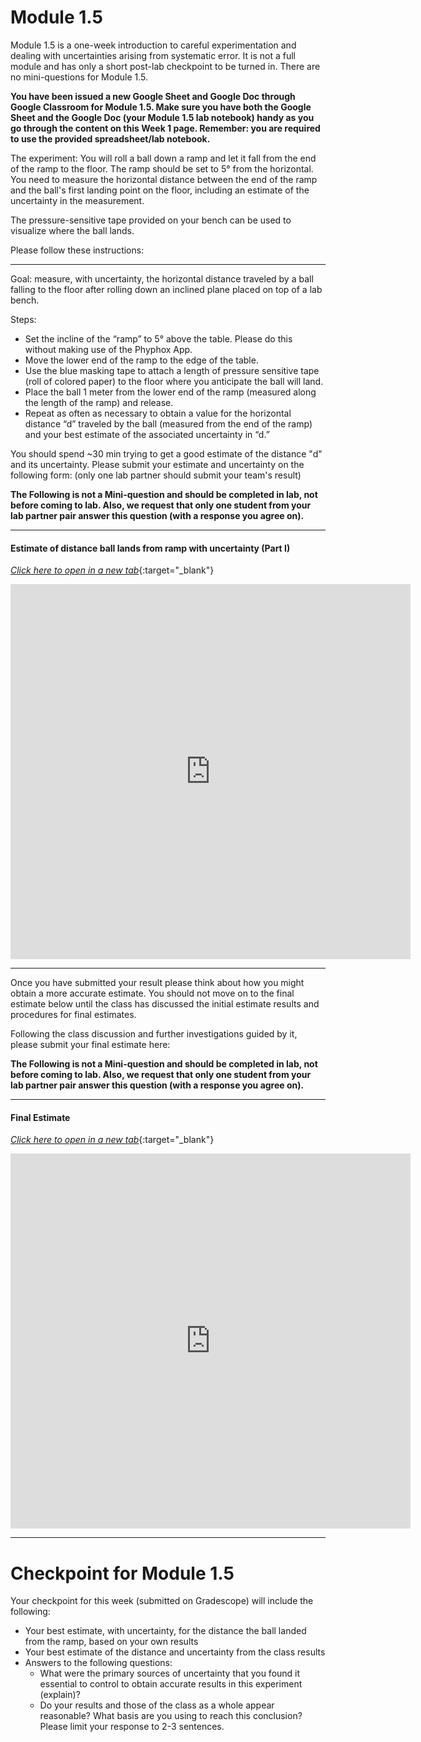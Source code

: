 # Module 1.5

Module 1.5 is a one-week introduction to careful experimentation and dealing with uncertainties arising from systematic error.  It is not a full module and has only a short post-lab checkpoint to be turned in. There are no mini-questions for Module 1.5.

**You have been issued a new Google Sheet and Google Doc through Google Classroom for Module 1.5. Make sure you have both the Google Sheet and the Google Doc (your Module 1.5 lab notebook) handy as you go through the content on this Week 1 page. Remember: you are required to use the provided spreadsheet/lab notebook.**

The experiment: You will roll a ball down a ramp and let it fall from the end of the ramp to the floor. The ramp should be set to 5° from the horizontal. You need to measure the horizontal distance between the end of the ramp and the ball's first landing point on the floor, including an estimate of the uncertainty in the measurement.

The pressure-sensitive tape provided on your bench can be used to visualize where the ball lands. 

Please follow these instructions:

-------------------------------------------------------------

Goal: measure, with uncertainty, the horizontal distance traveled by a ball falling to the floor after rolling down an inclined plane placed on top of a lab bench.

Steps:
+ Set the incline of the “ramp” to 5° above the table. Please do this without making use of the Phyphox App.
+ Move the lower end of the ramp to the edge of the table.
+ Use the blue masking tape to attach a length of pressure sensitive tape (roll of colored paper) to the floor where you anticipate the ball will land.
+ Place the ball 1 meter from the lower end of the ramp (measured along the length of the ramp) and release.
+ Repeat as often as necessary to obtain a value for the horizontal distance “d” traveled by the ball (measured from the end of the ramp) and your best estimate of the associated uncertainty in “d.”


You should spend ~30 min trying to get a good estimate of the distance "d" and its uncertainty. Please submit your estimate and uncertainty on the following form: (only one lab partner should submit your team's result)

**The Following is not a Mini-question and should be completed in lab, not before coming to lab. Also, we request that only one student from your lab partner pair answer this question (with a response you agree on).**

--------------------------
#### Estimate of distance ball lands from ramp with uncertainty (Part I)
[*Click here to open in a new tab*](https://docs.google.com/forms/d/e/1FAIpQLSd3mydGdP_7kp1lxrU7AubdgjNYQ9VjfjR57ExSFNkHKXKyJA/viewform?usp=sf_link){:target="_blank"}
<iframe src="https://docs.google.com/forms/d/e/1FAIpQLSd3mydGdP_7kp1lxrU7AubdgjNYQ9VjfjR57ExSFNkHKXKyJA/viewform?usp=sf_link" width="640" height="600" frameborder="0" marginheight="0" marginwidth="0">Loading…
</iframe>

--------------------------
Once you have submitted your result please think about how you might obtain a more accurate estimate. You should not move on to the final estimate below until the class has discussed the initial estimate results and procedures for final estimates.

Following the class discussion and further investigations guided by it, please submit your final estimate here:

**The Following is not a Mini-question and should be completed in lab, not before coming to lab. Also, we request that only one student from your lab partner pair answer this question (with a response you agree on).**

--------------------------------

#### Final Estimate
[*Click here to open in a new tab*](https://docs.google.com/forms/d/e/1FAIpQLScvaAjEFgmLha8VIqN0pLOAK4n2BmM6thdftFbnvRVEXRms7w/viewform?usp=sf_link){:target="_blank"}
<iframe src="https://docs.google.com/forms/d/e/1FAIpQLScvaAjEFgmLha8VIqN0pLOAK4n2BmM6thdftFbnvRVEXRms7w/viewform?usp=sf_link" width="640" height="600" frameborder="0" marginheight="0" marginwidth="0">Loading…
</iframe>

----------------------------------------------------------------
# Checkpoint for Module 1.5

Your checkpoint for this week (submitted on Gradescope) will include the following:

+ Your best estimate, with uncertainty, for the distance the ball landed from the ramp, based on your own results
+ Your best estimate of the distance and uncertainty from the class results
+ Answers to the following questions:
    - What were the primary sources of uncertainty that you found it essential to control to obtain accurate results in this experiment (explain)? 
    - Do your results and those of the class as a whole appear reasonable? What basis are you using to reach this conclusion? Please limit your response to 2-3 sentences.